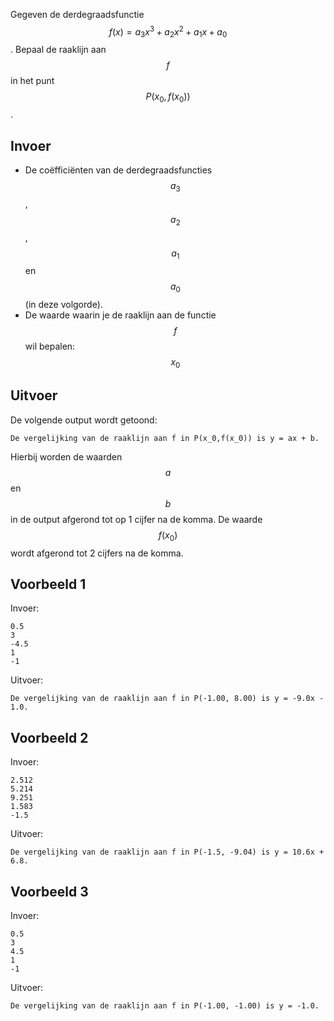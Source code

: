 Gegeven de derdegraadsfunctie $$f(x) = a_3 x^3 + a_2 x^2 + a_1 x + a_0$$.
Bepaal de raaklijn aan $$f$$ in het punt $$P(x_0,f(x_0))$$.

## Invoer
* De coëfficiënten van de derdegraadsfuncties $$a_3$$, $$a_2$$, $$a_1$$ en $$a_0$$ (in deze volgorde).
* De waarde waarin je de raaklijn aan de functie $$f$$ wil bepalen: $$x_0$$

## Uitvoer
De volgende output wordt getoond:

```
De vergelijking van de raaklijn aan f in P(x_0,f(x_0)) is y = ax + b.
```

Hierbij worden de waarden $$a$$ en $$b$$ in de output afgerond tot op 1 cijfer na de komma.
De waarde $$f(x_0)$$ wordt afgerond tot 2 cijfers na de komma.

## Voorbeeld 1
Invoer:
```
0.5
3
-4.5
1
-1
```
Uitvoer:
```
De vergelijking van de raaklijn aan f in P(-1.00, 8.00) is y = -9.0x - 1.0.
```

## Voorbeeld 2
Invoer:
```
2.512
5.214
9.251
1.583
-1.5
```
Uitvoer:
```
De vergelijking van de raaklijn aan f in P(-1.5, -9.04) is y = 10.6x + 6.8.
```

## Voorbeeld 3
Invoer:
```
0.5
3
4.5
1
-1
```
Uitvoer:
```
De vergelijking van de raaklijn aan f in P(-1.00, -1.00) is y = -1.0.
